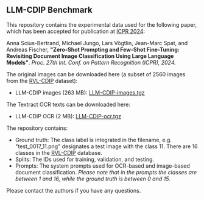 ## LLM-CDIP Benchmark

This repository contains the experimental data used for the following paper, which has been accepted for publication at [ICPR 2024](https://icpr2024.org):

Anna Scius-Bertrand, Michael Jungo, Lars Vögtlin, Jean-Marc Spat, and Andreas Fischer, **"Zero-Shot Prompting and Few-Shot Fine-Tuning: Revisiting Document Image Classification Using Large Language Models"**. *Proc. 27th Int. Conf. on Pattern Recognition (ICPR), 2024.*

The original images can be downloaded here (a subset of 2560 images from the [RVL-CDIP](https://adamharley.com/rvl-cdip/) dataset):

* LLM-CDIP images (263 MB): [LLM-CDIP-images.tgz](https://www.dropbox.com/scl/fi/nf6sgqbhfgbqcx3y5ni9s/LLM-CDIP-images.tgz?rlkey=gwoz4tpsfpfwts9qytkielyrn&dl=1)

The Textract OCR texts can be downloaded here:

* LLM-CDIP OCR (2 MB): [LLM-CDIP-ocr.tgz](https://www.dropbox.com/s/ecokm4n0c36hw7i/LLM-CDIP-ocr.tgz?dl=1)


The repository contains:

* Ground truth: The class label is integrated in the filename, e.g.  "test\_0017\_11.png" designates a test image with the class 11. There are 16 classes in the [RVL-CDIP](https://adamharley.com/rvl-cdip/) database.
* Splits: The IDs used for training, validation, and testing.
* Prompts: The system prompts used for OCR-based and image-based document classification. *Please note that in the prompts the classes are between 1 and 16, while the ground truth is between 0 and 15.*

Please contact the authors if you have any questions.